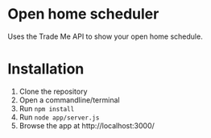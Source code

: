 Open home scheduler
==================

Uses the Trade Me API to show your open home schedule.


Installation
============

 1. Clone the repository
 2. Open a commandline/terminal
 3. Run `npm install`
 4. Run `node app/server.js`
 5. Browse the app at http://localhost:3000/

